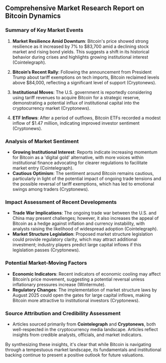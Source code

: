 ## Comprehensive Market Research Report on Bitcoin Dynamics

### Summary of Key Market Events
1. **Market Resilience Amid Downturn**: Bitcoin's price showed strong resilience as it increased by 7% to $83,700 amid a declining stock market and rising bond yields. This suggests a shift in its historical behavior during crises and highlights growing institutional interest (Cointelegraph).
   
2. **Bitcoin’s Recent Rally**: Following the announcement from President Trump about tariff exemptions on tech imports, Bitcoin reclaimed levels above $84,000, reflecting a significant level of support (Cryptonews).

3. **Institutional Moves**: The U.S. government is reportedly considering using tariff revenues to acquire Bitcoin for a strategic reserve, demonstrating a potential influx of institutional capital into the cryptocurrency market (Cryptonews).

4. **ETF Inflows**: After a period of outflows, Bitcoin ETFs recorded a modest inflow of $1.47 million, indicating improved investor sentiment (Cryptonews).

### Analysis of Market Sentiment
- **Growing Institutional Interest**: Reports indicate increasing momentum for Bitcoin as a 'digital gold' alternative, with more voices within institutional finance advocating for clearer regulations to facilitate market entry (Cointelegraph).
- **Cautious Optimism**: The sentiment around Bitcoin remains cautious, particularly in light of the potential impact of ongoing trade tensions and the possible reversal of tariff exemptions, which has led to emotional swings among traders (Cryptonews).

### Impact Assessment of Recent Developments
- **Trade War Implications**: The ongoing trade war between the U.S. and China may present challenges; however, it also increases the appeal of Bitcoin as a hedge against inflation and currency instability, with analysts raising the likelihood of widespread adoption (Cointelegraph).
- **Market Structure Legislation**: Proposed market structure legislation could provide regulatory clarity, which may attract additional investment; industry players predict large capital inflows if this legislation passes (Cryptonews).

### Potential Market-Moving Factors
- **Economic Indicators**: Recent indicators of economic cooling may affect Bitcoin’s price movement, suggesting a potential reversal unless inflationary pressures increase (Wintermute).
- **Regulatory Changes**: The implementation of market structure laws by August 2025 could open the gates for large capital inflows, making Bitcoin more attractive to institutional investors (Cryptonews).

### Source Attribution and Credibility Assessment
- Articles sourced primarily from **Cointelegraph** and **Cryptonews**, both well-respected in the cryptocurrency media landscape. Articles reflect insights from credible analysts, officials, and market indicators.

By synthesizing these insights, it's clear that while Bitcoin is navigating through a tempestuous market landscape, its fundamentals and institutional backing continue to present a positive outlook for future valuations.